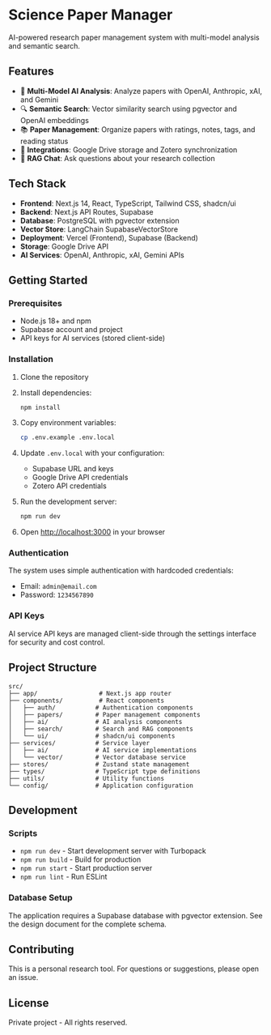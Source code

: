 # Science Paper Manager

AI-powered research paper management system with multi-model analysis and semantic search.

## Features

- 🤖 **Multi-Model AI Analysis**: Analyze papers with OpenAI, Anthropic, xAI, and Gemini
- 🔍 **Semantic Search**: Vector similarity search using pgvector and OpenAI embeddings
- 📚 **Paper Management**: Organize papers with ratings, notes, tags, and reading status
- 🔗 **Integrations**: Google Drive storage and Zotero synchronization
- 💬 **RAG Chat**: Ask questions about your research collection

## Tech Stack

- **Frontend**: Next.js 14, React, TypeScript, Tailwind CSS, shadcn/ui
- **Backend**: Next.js API Routes, Supabase
- **Database**: PostgreSQL with pgvector extension
- **Vector Store**: LangChain SupabaseVectorStore
- **Deployment**: Vercel (Frontend), Supabase (Backend)
- **Storage**: Google Drive API
- **AI Services**: OpenAI, Anthropic, xAI, Gemini APIs

## Getting Started

### Prerequisites

- Node.js 18+ and npm
- Supabase account and project
- API keys for AI services (stored client-side)

### Installation

1. Clone the repository
2. Install dependencies:
   ```bash
   npm install
   ```

3. Copy environment variables:
   ```bash
   cp .env.example .env.local
   ```

4. Update `.env.local` with your configuration:
   - Supabase URL and keys
   - Google Drive API credentials
   - Zotero API credentials

5. Run the development server:
   ```bash
   npm run dev
   ```

6. Open [http://localhost:3000](http://localhost:3000) in your browser

### Authentication

The system uses simple authentication with hardcoded credentials:
- Email: `admin@email.com`
- Password: `1234567890`

### API Keys

AI service API keys are managed client-side through the settings interface for security and cost control.

## Project Structure

```
src/
├── app/                 # Next.js app router
├── components/          # React components
│   ├── auth/           # Authentication components
│   ├── papers/         # Paper management components
│   ├── ai/             # AI analysis components
│   ├── search/         # Search and RAG components
│   └── ui/             # shadcn/ui components
├── services/           # Service layer
│   ├── ai/             # AI service implementations
│   └── vector/         # Vector database service
├── stores/             # Zustand state management
├── types/              # TypeScript type definitions
├── utils/              # Utility functions
└── config/             # Application configuration
```

## Development

### Scripts

- `npm run dev` - Start development server with Turbopack
- `npm run build` - Build for production
- `npm run start` - Start production server
- `npm run lint` - Run ESLint

### Database Setup

The application requires a Supabase database with pgvector extension. See the design document for the complete schema.

## Contributing

This is a personal research tool. For questions or suggestions, please open an issue.

## License

Private project - All rights reserved.